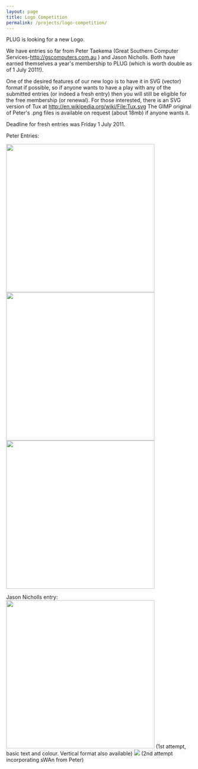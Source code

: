 ```yaml
---
layout: page
title: Logo Competition
permalink: /projects/logo-competition/
---
```


PLUG is looking for a new Logo.

We have entries so far from Peter Taekema (Great Southern Computer Services-http://gscomputers.com.au ) and Jason Nicholls. Both have earned themselves a year's membership to PLUG (which is worth double as of 1 July 2011!).

One of the desired features of our new logo is to have it in SVG (vector) format if possible, so if anyone wants to have a play with any of the submitted entries (or indeed a fresh entry) then you will still be eligible for the free membership (or renewal).  For those interested, there is an SVG version of Tux at http://en.wikipedia.org/wiki/File:Tux.svg  The GIMP original of Peter's .png files is available on request (about 18mb) if anyone wants it.

Deadline for fresh entries was Friday 1 July 2011.

Peter Entries:

<img src='{{ site.baseurl }}/media/pictures/01-plug_basic_sml.png' width='400px'>
<img src='{{ site.baseurl }}/media/pictures/04-plug_networking_sml.png' width='400px'>
<img src='{{ site.baseurl }}/media/pictures/06-plug_web_sml.png' width='400px'>


Jason Nicholls entry:
<img src='{{ site.baseurl }}/plug-logo-1-jason.png' width='400px'>
(1st attempt, basic text and colour. Vertical format also available)
<img src='{{ site.baseurl }}/plug-logo-2-v1.png'>
(2nd attempt incorporating sWAn from Peter)
